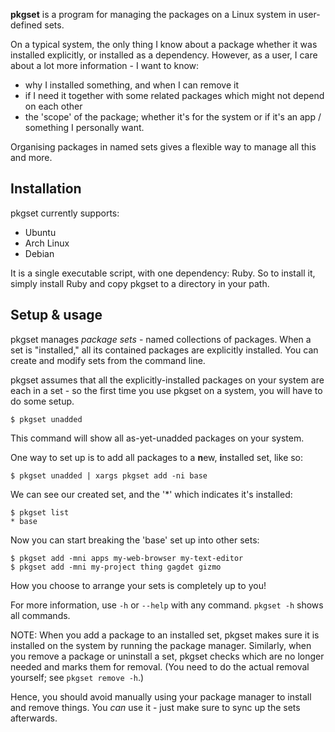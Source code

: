 **pkgset** is a program for managing the packages on a Linux system in
user-defined sets.

On a typical system, the only thing I know about a package whether it was
installed explicitly, or installed as a dependency. However, as a user, I care
about a lot more information - I want to know:

*   why I installed something, and when I can remove it
*   if I need it together with some related packages which might not depend on
    each other
*   the 'scope' of the package; whether it's for the system or if it's an app /
    something I personally want.

Organising packages in named sets gives a flexible way to manage all this and
more.

## Installation

pkgset currently supports:

*   Ubuntu
*   Arch Linux
*   Debian

It is a single executable script, with one dependency: Ruby. So to install it,
simply install Ruby and copy pkgset to a directory in your path.

## Setup & usage

pkgset manages _package sets_ - named collections of packages. When a set is
"installed," all its contained packages are explicitly installed. You can create
and modify sets from the command line.

pkgset assumes that all the explicitly-installed packages on your system are
each in a set - so the first time you use pkgset on a system, you will have to
do some setup.

    $ pkgset unadded

This command will show all as-yet-unadded packages on your system.

One way to set up is to add all packages to a **n**ew, **i**nstalled set, like
so:

    $ pkgset unadded | xargs pkgset add -ni base

We can see our created set, and the '*' which indicates it's installed:

    $ pkgset list
    * base

Now you can start breaking the 'base' set up into other sets:

    $ pkgset add -mni apps my-web-browser my-text-editor
    $ pkgset add -mni my-project thing gagdet gizmo

How you choose to arrange your sets is completely up to you!

For more information, use `-h` or `--help` with any command. `pkgset -h` shows
all commands.

NOTE: When you add a package to an installed set, pkgset makes sure it is
installed on the system by running the package manager. Similarly, when you
remove a package or uninstall a set, pkgset checks which are no longer needed
and marks them for removal. (You need to do the actual removal yourself; see
`pkgset remove -h`.)

Hence, you should avoid manually using your package manager to install and
remove things. You *can* use it - just make sure to sync up the sets afterwards.
